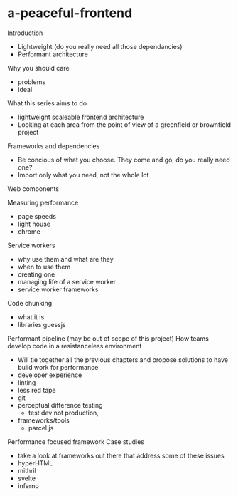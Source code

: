 # a-peaceful-frontend

Introduction 
 - Lightweight (do you really need all those dependancies)
 - Performant architecture

Why you should care 
 - problems
 - ideal

What this series aims to do
 - lightweight scaleable frontend architecture
 - Looking at each area from the point of view of a greenfield or brownfield project

Frameworks and dependencies
 - Be concious of what you choose. They come and go, do you really need one?
 - Import only what you need, not the whole lot

Web components

Measuring performance
- page speeds
- light house
- chrome

Service workers
 - why use them and what are they
 - when to use them
 - creating one
 - managing life of a service worker 
 - service worker frameworks

Code chunking
 - what it is
 - libraries guessjs

Performant pipeline (may be out of scope of this project)
How teams develop code in a resistanceless environment
 - Will tie together all the previous chapters and propose solutions to have build work for performance
 - developer experience
 - linting
 - less red tape
 - git
 - perceptual difference testing
   - test dev not production, 
 - frameworks/tools
   - parcel.js

Performance focused framework Case studies
 - take a look at frameworks out there that address some of these issues
 - hyperHTML
 - mithril
 - svelte
 - inferno
